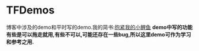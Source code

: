 # TFDemos

博客中涉及的demo和平时写的demo.我的简书:[抱紧我的小鲤鱼](http://www.jianshu.com/users/8c1cc9143ec6/latest_articles)
**demo中写的功能有些是可以拖走就用,有些不可以,可能还存在一些bug,所以这里demo可作为学习和参考之用.**

